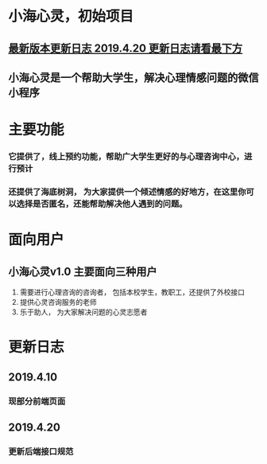  # 小海心灵，初始项目

 ## [最新版本更新日志 2019.4.20 更新日志请看最下方](#jump)
 
## 小海心灵是一个帮助大学生，解决心理情感问题的微信小程序

# 主要功能
### 它提供了，线上预约功能，帮助广大学生更好的与心理咨询中心，进行预计
### 还提供了海底树洞， 为大家提供一个倾述情感的好地方，在这里你可以选择是否匿名，还能帮助解决他人遇到的问题。

# 面向用户
## 小海心灵v1.0 主要面向三种用户
 1. 需要进行心理咨询的咨询者， 包括本校学生，教职工，还提供了外校接口
 2. 提供心灵咨询服务的老师
 3. 乐于助人， 为大家解决问题的心灵志愿者
 
 
 
 
 # <span id = "jump">更新日志</span>
 ## 2019.4.10 
 ### 现部分前端页面 
 
 ## 2019.4.20 
 ### 更新后端接口规范
